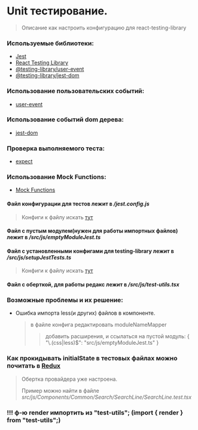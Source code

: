 # Unit тестирование.
> Описание как настроить конфигурацию для react-testing-library

### Используемые библиотеки:

-   [Jest](https://jestjs.io/en/)
-   [React Testing Library](https://testing-library.com/docs/react-testing-library/intro)
-   [@testing-library/user-event](https://github.com/testing-library/user-event)
-   [@testing-library/jest-dom](https://github.com/testing-library/jest-dom)

### Использование пользовательских событий:

-   [user-event](https://github.com/testing-library/user-event)

### Использование событий dom дерева:

-   [jest-dom](https://github.com/testing-library/jest-dom)

### Проверка выполняемого теста:

-   [expect](https://jestjs.io/docs/ru/expect)

### Использование Mock Functions:

-   [Mock Functions](https://jestjs.io/docs/ru/mock-function-api)

#### Файл конфигурации для тестов лежит в _/jest.config.js_

> Конфиги к файлу искать [тут](https://jestjs.io/docs/en/configuration)

#### Файл с пустым модулем(нужен для работы импортных файлов) лежит в _/src/js/emptyModuleJest.ts_

#### Файл с установленными конфигами для testing-library лежит в _/src/js/setupJestTests.ts_

> Конфиги к файлу искать [тут](https://testing-library.com/docs/dom-testing-library/api-configuration/)

#### Файл с оберткой, для работы редакс лежит в _/src/js/test-utils.tsx_

### Возможные проблемы и их решение:

-   Ошибка импорта less(и других) файлов в компоненте.
    > в файле конфига редактировать moduleNameMapper
    >
    > > добавить расширения, и ссылаться на пустой модуль: { "\\.(css|less)\$": "<rootDir>src/js/emptyModuleJest.ts" }

### Как прокидывать initialState в тестовых файлах можно почитать в [Redux](https://redux.js.org/recipes/writing-tests#connected-components)

> Обертка провайдера уже настроена.
>
> Пример можно найти в файле _src/js/Components/Common/Search/SearchLine/SearchLine.test.tsx_

### !!! ф-ю render импортить из "test-utils"; (import { render } from "test-utils";)
